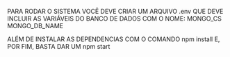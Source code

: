 PARA RODAR O SISTEMA VOCÊ DEVE CRIAR UM ARQUIVO .env QUE DEVE INCLUIR AS VARIÁVEIS DO BANCO DE DADOS COM O NOME: 
MONGO_CS
MONGO_DB_NAME

ALÉM DE INSTALAR AS DEPENDENCIAS COM O COMANDO npm install E, POR FIM, BASTA DAR UM npm start